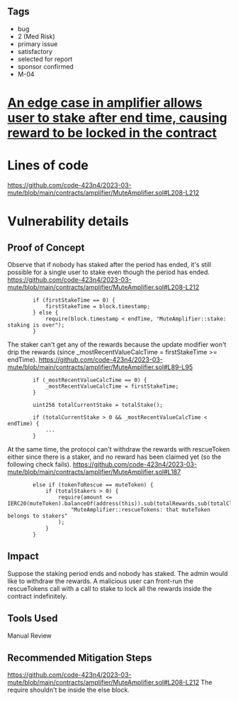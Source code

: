 ## Tags

- bug
- 2 (Med Risk)
- primary issue
- satisfactory
- selected for report
- sponsor confirmed
- M-04

# [An edge case in amplifier allows user to stake after end time, causing reward to be locked in the contract](https://github.com/code-423n4/2023-03-mute-findings/issues/23) 

# Lines of code

https://github.com/code-423n4/2023-03-mute/blob/main/contracts/amplifier/MuteAmplifier.sol#L208-L212


# Vulnerability details

## Proof of Concept
Observe that if nobody has staked after the period has ended, it's still possible for a single user to stake even though the period has ended.
https://github.com/code-423n4/2023-03-mute/blob/main/contracts/amplifier/MuteAmplifier.sol#L208-L212
```
        if (firstStakeTime == 0) {
            firstStakeTime = block.timestamp;
        } else {
            require(block.timestamp < endTime, "MuteAmplifier::stake: staking is over");
        }
```

The staker can't get any of the rewards because the update modifier won't drip the rewards (since _mostRecentValueCalcTime = firstStakeTime >= endTime).
https://github.com/code-423n4/2023-03-mute/blob/main/contracts/amplifier/MuteAmplifier.sol#L89-L95
```
        if (_mostRecentValueCalcTime == 0) {
            _mostRecentValueCalcTime = firstStakeTime;
        }

        uint256 totalCurrentStake = totalStake();

        if (totalCurrentStake > 0 && _mostRecentValueCalcTime < endTime) {
            ...
        }
```

At the same time, the protocol can't withdraw the rewards with rescueToken either since there is a staker, and no reward has been claimed yet (so the following check fails).
https://github.com/code-423n4/2023-03-mute/blob/main/contracts/amplifier/MuteAmplifier.sol#L187
```
        else if (tokenToRescue == muteToken) {
            if (totalStakers > 0) {
                require(amount <= IERC20(muteToken).balanceOf(address(this)).sub(totalRewards.sub(totalClaimedRewards)),
                    "MuteAmplifier::rescueTokens: that muteToken belongs to stakers"
                );
            }
        }
```

## Impact
Suppose the staking period ends and nobody has staked. The admin would like to withdraw the rewards. A malicious user can front-run the rescueTokens call with a call to stake to lock all the rewards inside the contract indefinitely.

## Tools Used
Manual Review

## Recommended Mitigation Steps
https://github.com/code-423n4/2023-03-mute/blob/main/contracts/amplifier/MuteAmplifier.sol#L208-L212
The require shouldn't be inside the else block.